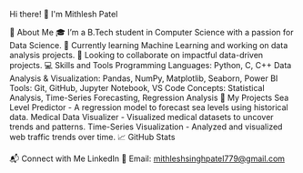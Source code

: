 Hi there! 👋 I'm Mithlesh Patel
 
🌟 About Me
🎓 I’m a B.Tech student in Computer Science with a passion for Data Science.
🌱 Currently learning Machine Learning and working on data analysis projects.
💼 Looking to collaborate on impactful data-driven projects.
💻 Skills and Tools
Programming Languages: Python, C, C++
Data Analysis & Visualization: Pandas, NumPy, Matplotlib, Seaborn, Power BI
Tools: Git, GitHub, Jupyter Notebook, VS Code
Concepts: Statistical Analysis, Time-Series Forecasting, Regression Analysis
🚀 My Projects
Sea Level Predictor - A regression model to forecast sea levels using historical data.
Medical Data Visualizer - Visualized medical datasets to uncover trends and patterns.
Time-Series Visualization - Analyzed and visualized web traffic trends over time.
📈 GitHub Stats


📬 Connect with Me
LinkedIn
📧 Email: mithleshsinghpatel779@gmail.com









